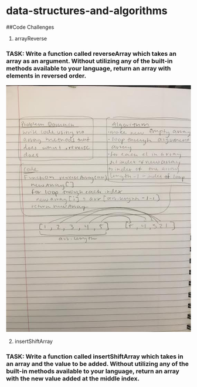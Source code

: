 # data-structures-and-algorithms

##Code Challenges 
1) arrayReverse 
### TASK: Write a function called reverseArray which takes an array as an argument. Without utilizing any of the built-in methods available to your language, return an array with elements in reversed order.
![whiteboarding for arrayReverse](./assets/array-reverse.jpg)

2) insertShiftArray
### TASK: Write a function called insertShiftArray which takes in an array and the value to be added. Without utilizing any of the built-in methods available to your language, return an array with the new value added at the middle index.